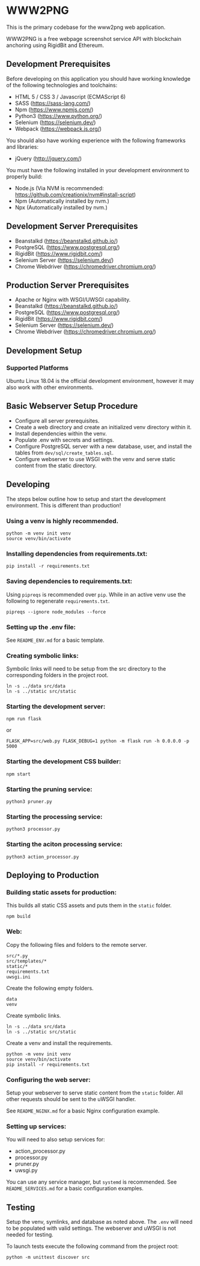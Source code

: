 # WWW2PNG

This is the primary codebase for the www2png web application.

WWW2PNG is a free webpage screenshot service API with blockchain anchoring using RigidBit and Ethereum.

## Development Prerequisites

Before developing on this application you should have working knowledge of the following technologies and toolchains:

* HTML 5 / CSS 3 / Javascript (ECMAScript 6)
* SASS (https://sass-lang.com/)
* Npm (https://www.npmjs.com/)
* Python3 (https://www.python.org/)
* Selenium (https://selenium.dev/)
* Webpack (https://webpack.js.org/)

You should also have working experience with the following frameworks and libraries:

* jQuery (http://jquery.com/)

You must have the following installed in your development environment to properly build:

* Node.js (Via NVM is recommended: https://github.com/creationix/nvm#install-script)
* Npm (Automatically installed by nvm.)
* Npx (Automatically installed by nvm.)

## Development Server Prerequisites

* Beanstalkd (https://beanstalkd.github.io/)
* PostgreSQL (https://www.postgresql.org/)
* RigidBit (https://www.rigidbit.com/)
* Selenium Server (https://selenium.dev/)
* Chrome Webdriver (https://chromedriver.chromium.org/)

## Production Server Prerequisites

* Apache or Nginx with WSGI/UWSGI capability.
* Beanstalkd (https://beanstalkd.github.io/)
* PostgreSQL (https://www.postgresql.org/)
* RigidBit (https://www.rigidbit.com/)
* Selenium Server (https://selenium.dev/)
* Chrome Webdriver (https://chromedriver.chromium.org/)

## Development Setup

### Supported Platforms

Ubuntu Linux 18.04 is the official development environment, however it may also work with other environments.

## Basic Webserver Setup Procedure
* Configure all server prerequisites.
* Create a web directory and create an initialized venv directory within it.
* Install dependencies within the venv.
* Populate .env with secrets and settings.
* Configure PostgreSQL server with a new database, user, and install the tables from `dev/sql/create_tables.sql`.
* Configure webserver to use WSGI with the venv and serve static content from the static directory.

## Developing

The steps below outline how to setup and start the development environment. This is different than production!

### Using a venv is highly recommended.
```
python -m venv init venv
source venv/bin/activate
```

### Installing dependencies from requirements.txt:
```
pip install -r requirements.txt
```

### Saving dependencies to requirements.txt:
Using `pipreqs` is recommended over `pip`. While in an active venv use the following to regenerate `requirements.txt`.
```
pipreqs --ignore node_modules --force
```

### Setting up the .env file:

See `README_ENV.md` for a basic template.

### Creating symbolic links:
Symbolic links will need to be setup from the src directory to the corresponding folders in the project root.
```
ln -s ../data src/data
ln -s ../static src/static
```

### Starting the development server:
```
npm run flask
```
or
```
FLASK_APP=src/web.py FLASK_DEBUG=1 python -m flask run -h 0.0.0.0 -p 5000
```

### Starting the development CSS builder:
```
npm start
```

### Starting the pruning service:
```
python3 pruner.py
```

### Starting the processing service:
```
python3 processor.py
```

### Starting the aciton processing service:
```
python3 action_processor.py
```

## Deploying to Production

### Building static assets for production:
This builds all static CSS assets and puts them in the `static` folder.
```
npm build
```

### Web:
Copy the following files and folders to the remote server.
```
src/*.py
src/templates/*
static/*
requirements.txt
uwsgi.ini
```
Create the following empty folders.
```
data
venv
```
Create symbolic links.
```
ln -s ../data src/data
ln -s ../static src/static
```
Create a venv and install the requirements.
```
python -m venv init venv
source venv/bin/activate
pip install -r requirements.txt
```

### Configuring the web server:

Setup your webserver to serve static content from the `static` folder. All other requests should be sent to the uWSGI handler.

See `README_NGINX.md` for a basic Nginx configuration example.

### Setting up services:
You will need to also setup services for:
- action_processor.py
- processor.py
- pruner.py
- uwsgi.py

You can use any service manager, but `systemd` is recommended. See `README_SERVICES.md` for a basic configuration examples.

## Testing

Setup the venv, symlinks, and database as noted above. The `.env` will need to be populated with valid settings. The webserver and uWSGI is not needed for testing.

To launch tests execute the following command from the project root:
```
python -m unittest discover src
```
